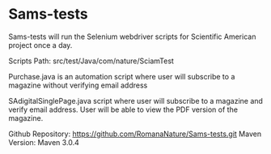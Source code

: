 Sams-tests
==========
Sams-tests will run the Selenium webdriver scripts for Scientific American project once a day.

Scripts Path: src/test/Java/com/nature/SciamTest

Purchase.java is an automation script where user will subscribe to a magazine without verifying email address

SAdigitalSinglePage.java script where user will subscribe to a magazine and verify email address. User will be able to view the PDF version of the magazine.

Github Repository: https://github.com/RomanaNature/Sams-tests.git
Maven Version: Maven 3.0.4
